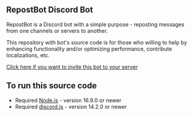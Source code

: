 ## RepostBot Discord Bot
RepostBot is a Discord bot with a simple purpose - reposting messages from one channels or servers to another.

This repository with bot's source code is for those who willing to help by enhancing functionality and/or optimizing performance, contribute localizations, etc.

[Click here if you want to invite this bot to your server](https://discord.com/api/oauth2/authorize?client_id=926980175088984074&permissions=412317240320&scope=bot%20applications.commands)

## To run this source code
- Required [Node.js](https://nodejs.org/) - version 16.9.0 or newer
- Required [discord.js](https://discord.js.org/) - version 14.2.0 or newer